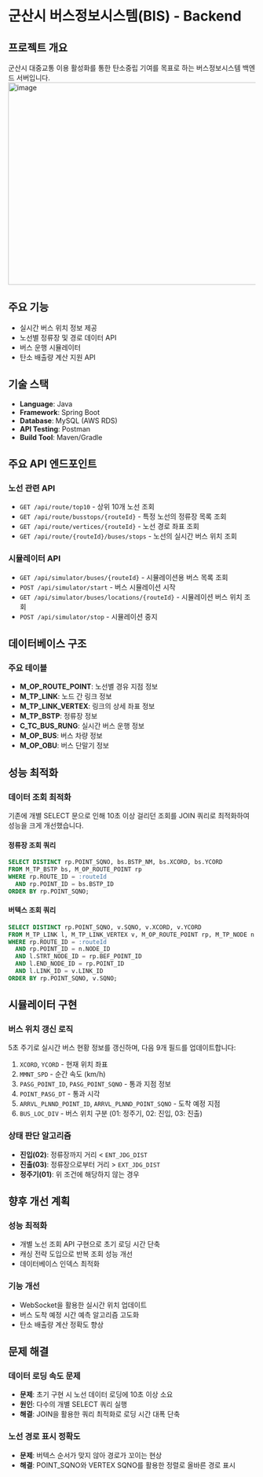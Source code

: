 # 군산시 버스정보시스템(BIS) - Backend

## 프로젝트 개요
군산시 대중교통 이용 활성화를 통한 탄소중립 기여를 목표로 하는 버스정보시스템 백엔드 서버입니다.
<img width="844" height="412" alt="image" src="https://github.com/user-attachments/assets/5d5bb3fe-557c-491a-8519-6731bbb33b03" />


## 주요 기능
- 실시간 버스 위치 정보 제공
- 노선별 정류장 및 경로 데이터 API
- 버스 운행 시뮬레이터
- 탄소 배출량 계산 지원 API

## 기술 스택
- **Language**: Java
- **Framework**: Spring Boot
- **Database**: MySQL (AWS RDS)
- **API Testing**: Postman
- **Build Tool**: Maven/Gradle


## 주요 API 엔드포인트

### 노선 관련 API
- `GET /api/route/top10` - 상위 10개 노선 조회
- `GET /api/route/busstops/{routeId}` - 특정 노선의 정류장 목록 조회
- `GET /api/route/vertices/{routeId}` - 노선 경로 좌표 조회
- `GET /api/route/{routeId}/buses/stops` - 노선의 실시간 버스 위치 조회

### 시뮬레이터 API
- `GET /api/simulator/buses/{routeId}` - 시뮬레이션용 버스 목록 조회
- `POST /api/simulator/start` - 버스 시뮬레이션 시작
- `GET /api/simulator/buses/locations/{routeId}` - 시뮬레이션 버스 위치 조회
- `POST /api/simulator/stop` - 시뮬레이션 중지

## 데이터베이스 구조

### 주요 테이블
- **M_OP_ROUTE_POINT**: 노선별 경유 지점 정보
- **M_TP_LINK**: 노드 간 링크 정보
- **M_TP_LINK_VERTEX**: 링크의 상세 좌표 정보
- **M_TP_BSTP**: 정류장 정보
- **C_TC_BUS_RUNG**: 실시간 버스 운행 정보
- **M_OP_BUS**: 버스 차량 정보
- **M_OP_OBU**: 버스 단말기 정보

## 성능 최적화

### 데이터 조회 최적화
기존에 개별 SELECT 문으로 인해 10초 이상 걸리던 조회를 JOIN 쿼리로 최적화하여 성능을 크게 개선했습니다.

#### 정류장 조회 쿼리
```sql
SELECT DISTINCT rp.POINT_SQNO, bs.BSTP_NM, bs.XCORD, bs.YCORD
FROM M_TP_BSTP bs, M_OP_ROUTE_POINT rp
WHERE rp.ROUTE_ID = :routeId
  AND rp.POINT_ID = bs.BSTP_ID
ORDER BY rp.POINT_SQNO;
```

#### 버텍스 조회 쿼리
```sql
SELECT DISTINCT rp.POINT_SQNO, v.SQNO, v.XCORD, v.YCORD 
FROM M_TP_LINK l, M_TP_LINK_VERTEX v, M_OP_ROUTE_POINT rp, M_TP_NODE n
WHERE rp.ROUTE_ID = :routeId
  AND rp.POINT_ID = n.NODE_ID
  AND l.STRT_NODE_ID = rp.BEF_POINT_ID
  AND l.END_NODE_ID = rp.POINT_ID
  AND l.LINK_ID = v.LINK_ID
ORDER BY rp.POINT_SQNO, v.SQNO;
```

## 시뮬레이터 구현

### 버스 위치 갱신 로직
5초 주기로 실시간 버스 현황 정보를 갱신하며, 다음 9개 필드를 업데이트합니다:
1. `XCORD`, `YCORD` - 현재 위치 좌표
2. `MMNT_SPD` - 순간 속도 (km/h)
3. `PASG_POINT_ID`, `PASG_POINT_SQNO` - 통과 지점 정보
4. `POINT_PASG_DT` - 통과 시각
5. `ARRVL_PLNND_POINT_ID`, `ARRVL_PLNND_POINT_SQNO` - 도착 예정 지점
6. `BUS_LOC_DIV` - 버스 위치 구분 (01: 정주기, 02: 진입, 03: 진출)

### 상태 판단 알고리즘
- **진입(02)**: 정류장까지 거리 < `ENT_JDG_DIST`
- **진출(03)**: 정류장으로부터 거리 > `EXT_JDG_DIST`
- **정주기(01)**: 위 조건에 해당하지 않는 경우


## 향후 개선 계획

### 성능 최적화
- 개별 노선 조회 API 구현으로 초기 로딩 시간 단축
- 캐싱 전략 도입으로 반복 조회 성능 개선
- 데이터베이스 인덱스 최적화

### 기능 개선
- WebSocket을 활용한 실시간 위치 업데이트
- 버스 도착 예정 시간 예측 알고리즘 고도화
- 탄소 배출량 계산 정확도 향상

## 문제 해결

### 데이터 로딩 속도 문제
- **문제**: 초기 구현 시 노선 데이터 로딩에 10초 이상 소요
- **원인**: 다수의 개별 SELECT 쿼리 실행
- **해결**: JOIN을 활용한 쿼리 최적화로 로딩 시간 대폭 단축

### 노선 경로 표시 정확도
- **문제**: 버텍스 순서가 맞지 않아 경로가 꼬이는 현상
- **해결**: POINT_SQNO와 VERTEX SQNO를 활용한 정렬로 올바른 경로 표시
